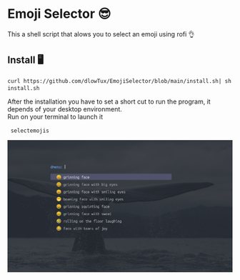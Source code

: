 # Emoji Selector 😎
This a shell script that alows you to select an emoji using rofi 👌
## Install 🖥️
```
curl https://github.com/dlowTux/EmojiSelector/blob/main/install.sh| sh install.sh 
```
After the installation you have to set a short cut to run the program, it depends of your desktop environment.
<br>
Run on your terminal  to launch it
```
 selectemojis
```
<img src="img/captura.png">
